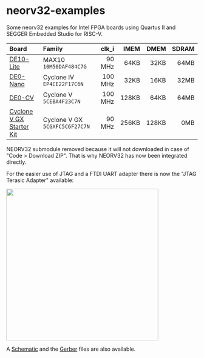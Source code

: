 # neorv32-examples

Some neorv32 examples for Intel FPGA boards using Quartus II and SEGGER Embedded Studio for RISC-V.

| Board | Family | clk_i | IMEM | DMEM | SDRAM |
| :---- | :----- | ----: | ---: | ----:| ----: |
| [DE10-Lite](https://www.terasic.com.tw/cgi-bin/page/archive.pl?Language=english&No=1021)               | MAX10 `10M50DAF484C7G`         |  90 MHz |  64KB |  32KB | 64MB |
| [DE0-Nano](https://www.terasic.com.tw/cgi-bin/page/archive.pl?Language=English&CategoryNo=139&No=593)  | Cyclone IV `EP4CE22F17C6N`     | 100 MHz |  32KB |  16KB | 32MB |
| [DE0-CV](https://www.terasic.com.tw/cgi-bin/page/archive.pl?Language=English&CategoryNo=167&No=921)    | Cyclone V `5CEBA4F23C7N`       | 100 MHz | 128KB |  64KB | 64MB |
| [Cyclone V GX Starter Kit](https://www.terasic.com.tw/cgi-bin/page/archive.pl?Language=English&No=830) | Cyclone V GX `5CGXFC5C6F27C7N` |  90 MHz | 256KB | 128KB |  0MB |

NEORV32 submodule removed because it will not downloaded in case of "Code > Download ZIP". That is why NEORV32 has now been integrated directly.

For the easier use of JTAG and a FTDI UART adapter there is now the "JTAG Terasic Adapter" available:

<img src="./doc/fpgajtag.png" width="400">

A [Schematic](./doc/fpgajtag.pdf "Schematic") and the [Gerber](./doc/fpgajtag.zip "Gerber") files are also available.
